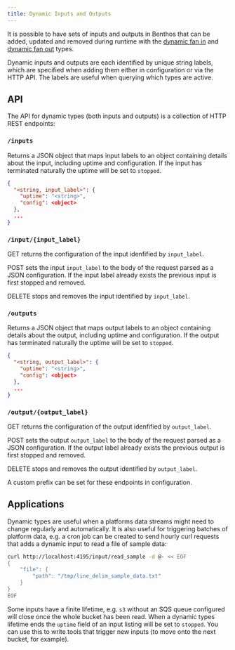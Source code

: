 ```yaml
---
title: Dynamic Inputs and Outputs
---
```


It is possible to have sets of inputs and outputs in Benthos that can be added,
updated and removed during runtime with the [dynamic fan in][dynamic_inputs] and
[dynamic fan out][dynamic_outputs] types.

Dynamic inputs and outputs are each identified by unique string labels, which
are specified when adding them either in configuration or via the HTTP API. The
labels are useful when querying which types are active.

## API

The API for dynamic types (both inputs and outputs) is a collection of HTTP REST
endpoints:

### `/inputs`

Returns a JSON object that maps input labels to an object containing details
about the input, including uptime and configuration. If the input has terminated
naturally the uptime will be set to `stopped`.

``` json
{
  "<string, input_label>": {
    "uptime": "<string>",
    "config": <object>
  },
  ...
}
```

### `/input/{input_label}`

GET returns the configuration of the input idenfified by `input_label`.

POST sets the input `input_label` to the body of the request parsed as a JSON
configuration. If the input label already exists the previous input is first
stopped and removed.

DELETE stops and removes the input identified by `input_label`.

### `/outputs`

Returns a JSON object that maps output labels to an object containing details
about the output, including uptime and configuration. If the output has
terminated naturally the uptime will be set to `stopped`.

``` json
{
  "<string, output_label>": {
    "uptime": "<string>",
    "config": <object>
  },
  ...
}
```

### `/output/{output_label}`

GET returns the configuration of the output idenfified by `output_label`.

POST sets the output `output_label` to the body of the request parsed as a JSON
configuration. If the output label already exists the previous output is first
stopped and removed.

DELETE stops and removes the output identified by `output_label`.

A custom prefix can be set for these endpoints in configuration.

## Applications

Dynamic types are useful when a platforms data streams might need to change
regularly and automatically. It is also useful for triggering batches of
platform data, e.g. a cron job can be created to send hourly curl requests that
adds a dynamic input to read a file of sample data:

``` sh
curl http://localhost:4195/input/read_sample -d @- << EOF
{
	"file": {
		"path": "/tmp/line_delim_sample_data.txt"
	}
}
EOF
```

Some inputs have a finite lifetime, e.g. `s3` without an SQS queue configured
will close once the whole bucket has been read. When a dynamic types lifetime
ends the `uptime` field of an input listing will be set to `stopped`. You can
use this to write tools that trigger new inputs (to move onto the next bucket,
for example).

[dynamic_inputs]: /docs/components/inputs/dynamic
[dynamic_outputs]: /docs/components/outputs/dynamic
